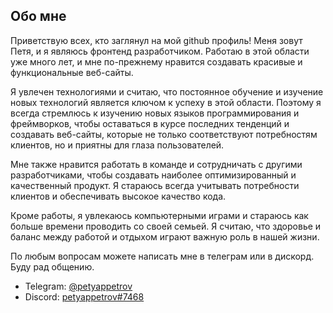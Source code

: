 ## Обо мне

Приветствую всех, кто заглянул на мой github профиль! Меня зовут Петя, и я являюсь фронтенд разработчиком. Работаю в этой области уже много лет, и мне по-прежнему нравится создавать красивые и функциональные веб-сайты.

Я увлечен технологиями и считаю, что постоянное обучение и изучение новых технологий является ключом к успеху в этой области. Поэтому я всегда стремлюсь к изучению новых языков программирования и фреймворков, чтобы оставаться в курсе последних тенденций и создавать веб-сайты, которые не только соответствуют потребностям клиентов, но и приятны для глаза пользователей.

Мне также нравится работать в команде и сотрудничать с другими разработчиками, чтобы создавать наиболее оптимизированный и качественный продукт. Я стараюсь всегда учитывать потребности клиентов и обеспечивать высокое качество кода.

Кроме работы, я увлекаюсь компьютерными играми и стараюсь как больше времени проводить со своей семьей. Я считаю, что здоровье и баланс между работой и отдыхом играют важную роль в нашей жизни.

По любым вопросам можете написать мне в телеграм или в дискорд. Буду рад общению.
- Telegram: [@petyappetrov](https://t.me/petyappetrov)
- Discord: [petyappetrov#7468](https://discordapp.com/users/341940971270963202)